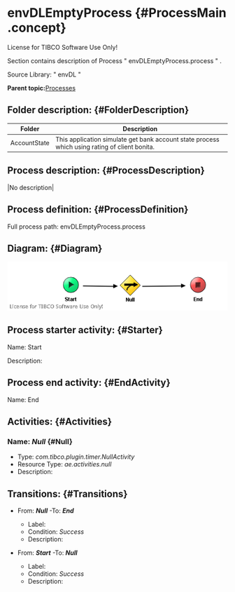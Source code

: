 # envDLEmptyProcess {#ProcessMain .concept}

License for TIBCO Software Use Only!

Section contains description of Process " envDLEmptyProcess.process " .

Source Library: " envDL "

**Parent topic:**[Processes](../../projects/AccountState/common/process.md)

## Folder description: {#FolderDescription}

|Folder|Description|
|------|-----------|
|AccountState|This application simulate get bank account state process which using rating of client bonita.|

## Process description: {#ProcessDescription}

|No description|

## Process definition: {#ProcessDefinition}

Full process path: envDLEmptyProcess.process

## Diagram: {#Diagram}

![](envDLEmptyProcess.process.png)

## Process starter activity: {#Starter}

Name: Start

Description:

## Process end activity: {#EndActivity}

Name: End

## Activities: {#Activities}

### Name: ***Null*** {#Null}

-   Type: *com.tibco.plugin.timer.NullActivity*
-   Resource Type: *ae.activities.null*
-   Description:

## Transitions: {#Transitions}

-   From: ***Null*** -To: ***End***
    -   Label:
    -   Condition: *Success*
    -   Description:

-   From: ***Start*** -To: ***Null***
    -   Label:
    -   Condition: *Success*
    -   Description:

